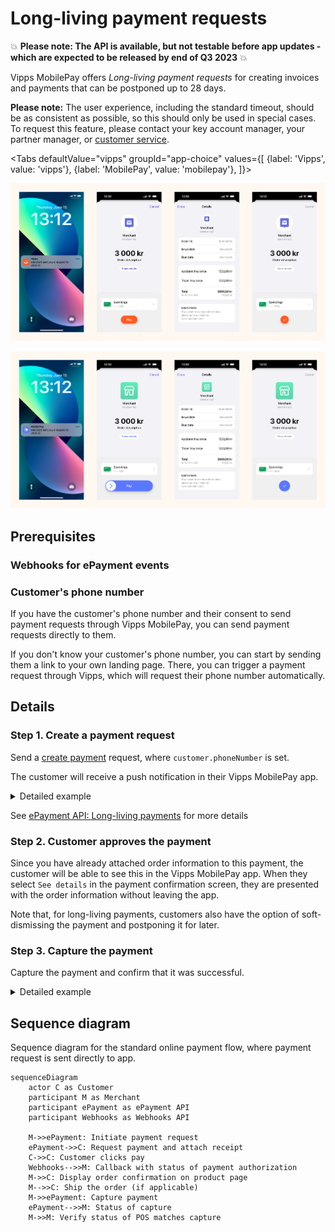 <!-- START_METADATA
---
title: Vipps MobilePay long-living payment requests
sidebar_label: Long-living payment requests
sidebar_position: 50
description: Using Vipps MobilePay for sending long-living payment requests payment requests.
hide_table_of_contents: false
pagination_next: null
pagination_prev: null
---

import ApiSchema from '@theme/ApiSchema';
import Tabs from '@theme/Tabs';
import TabItem from '@theme/TabItem';

import REGISTERWEBHOOK from '../_common/_register_epayment_webhook.md'
import AUTHORIZEPAYMENT from '../_common/_customer_authorizes_epayment.md'

END_METADATA -->

# Long-living payment requests

💥 **Please note: The API is available, but not testable before app updates - which are expected to be released by end of Q3 2023** 💥

Vipps MobilePay offers *Long-living payment requests* for creating invoices and payments that can be postponed up to 28 days.

**Please note:**  The user experience, including the standard timeout, should be as
consistent as possible, so this should only be used in special cases. To request this feature, please contact your key account manager, your partner manager, or
[customer service](https://vipps.no/kontakt-oss/).

<Tabs
defaultValue="vipps"
groupId="app-choice"
values={[
{label: 'Vipps', value: 'vipps'},
{label: 'MobilePay', value: 'mobilepay'},
]}>
<TabItem value="vipps">

![Vipps payment request push flow](images/payment-request-sent-directly-to-app-vipps.png)

</TabItem>
<TabItem value="mobilepay">

![MobilePay payment request push flow](images/payment-request-sent-directly-to-app-mobilepay.png)

</TabItem>
</Tabs>

## Prerequisites

### Webhooks for ePayment events

<REGISTERWEBHOOK />

### Customer's phone number

If you have the customer's phone number and their consent to send payment requests through Vipps MobilePay,
you can send payment requests directly to them.

If you don't know your customer's phone number, you can start by sending them a link to your own landing page. There, you can trigger a payment request through Vipps, which will request their phone number automatically.

## Details

### Step 1. Create a payment request

Send a
[create payment](https://developer.vippsmobilepay.com/api/epayment#tag/CreatePayments) request,
where `customer.phoneNumber` is set.

The customer will receive a push notification in their Vipps MobilePay app.

<details>
<summary>Detailed example</summary>
<div>

Your system can send the payment request by using the
[`createPayment`](https://developer.vippsmobilepay.com/api/epayment#tag/CreatePayments/operation/createPayment)
endpoint.

Specify the `WALLET` payment method. This functionality is only available when using `WALLET`,
since the app is required.

Specify `expiresAt` with a value between 10 minutes and 28 days (40320 minutes) in the future.

Set `userFlow` to `PUSH_MESSAGE` to send a push directly to the customer.
Attach the receipt simultaneously.

You can also add the receipt at this time.

Here is an example HTTP POST:

[`POST:/epayment/v1/payments`](https://developer.vippsmobilepay.com/api/epayment#tag/CreatePayments/operation/createPayment)

With body:

```json
{
  "amount": {
    "value": 300000,
    "currency": "NOK"
  },
  "paymentMethod": {
    "type": "WALLET"
  },
  "customer": {
    "phoneNumber": 4791234567
  },
  "receipt":{
    "orderLines": [
      {
        "name": "Accident insurance",
        "id": "12345",
        "totalAmount": 150000,
        "totalAmountExcludingTax": 112500,
        "totalTaxAmount": 37500,
        "taxPercentage": 25,
      },
      {
        "name": "Travel insurance",
        "id": "12345",
        "totalAmount": 150000,
        "totalAmountExcludingTax": 112500,
        "totalTaxAmount": 37500,
        "taxPercentage": 25,
      },
    ],
    "bottomLine": {
      "currency": "NOK",
    },
   "receiptNumber": "0527013501"
  },
  "reference": 1648738112,
  "userFlow": "PUSH_MESSAGE",
  "expiresAt":"2024-08-04T00:00:00Z",
  "returnUrl": "http://www.merchant.com/redirect?reference=2486791679658155992",
  "paymentDescription": "Spendings"
}
```

</div>
</details>


See [ePayment API: Long-living payments](https://developer.vippsmobilepay.com/docs/APIs/epayment-api/features/long-living-payments)
for more details

### Step 2. Customer approves the payment

<AUTHORIZEPAYMENT />

Since you have already attached order information to this payment, the customer will be able to see this in the Vipps MobilePay app.
When they select `See details` in the payment confirmation screen, they are presented with the order information without leaving the app.

Note that, for long-living payments, customers also have the option of soft-dismissing the payment and postponing it for later.

### Step 3. Capture the payment

Capture the payment and confirm that it was successful.

<details>
<summary>Detailed example</summary>
<div>

[`POST:/epayment/v1/payments/{reference}/capture`](/api/epayment/#tag/AdjustPayments/operation/capturePayment)

With body:

```json
{
  "modificationAmount": {
    "value": 300000,
    "currency": "NOK"
  }
}
```

</div>
</details>

## Sequence diagram

Sequence diagram for the standard online payment flow, where payment request is sent directly to app.

``` mermaid
sequenceDiagram
    actor C as Customer
    participant M as Merchant
    participant ePayment as ePayment API
    participant Webhooks as Webhooks API

    M->>ePayment: Initiate payment request
    ePayment->>C: Request payment and attach receipt
    C->>C: Customer clicks pay
    Webhooks-->>M: Callback with status of payment authorization
    M->>C: Display order confirmation on product page
    M-->>C: Ship the order (if applicable)
    M->>ePayment: Capture payment
    ePayment-->>M: Status of capture
    M->>M: Verify status of POS matches capture
```
